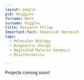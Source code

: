```yaml
---
layout: people
pid: mhiggins
forname: Matt
surname: Higgins
title: Research Fellow
Important-fact: Skeptical Optimist  
tags:
  - Molecular Biology
  - Diagnostic Design
  - Neglected Malaria Genomics
  - Bioinformatics

---
```

Projects coming soon!